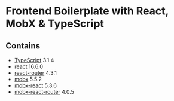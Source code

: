 # Frontend Boilerplate with React, MobX & TypeScript

## Contains
- [TypeScript](https://github.com/Microsoft/TypeScript) 3.1.4
- [react](https://github.com/facebook/react) 16.6.0
- [react-router](https://github.com/ReactTraining/react-router) 4.3.1
- [mobx](https://github.com/mobxjs/mobx) 5.5.2
- [mobx-react](https://github.com/mobxjs/mobx-react) 5.3.6
- [mobx-react-router](https://github.com/alisd23/mobx-react-router) 4.0.5



